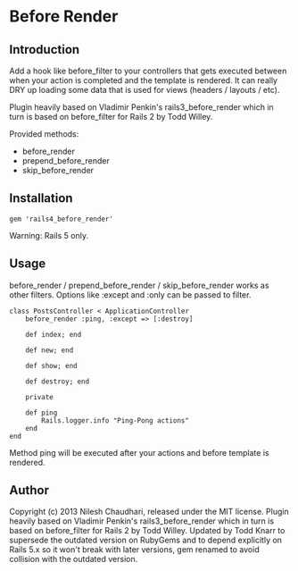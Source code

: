 Before Render  
===========================

## Introduction
Add a hook like before_filter to your controllers that gets executed between
when your action is completed and the template is rendered.  It can really
DRY up loading some data that is used for views (headers / layouts / etc).

Plugin heavily based on Vladimir Penkin's rails3_before_render which in turn
is based on before_filter for Rails 2 by Todd Willey. 

Provided methods:

- before_render
- prepend\_before\_render
- skip\_before\_render
   
## Installation       
  
    gem 'rails4_before_render'
  
Warning: Rails 5 only. 
 
## Usage
before_render / prepend\_before\_render / skip\_before\_render works as other filters. Options
like :except and :only can be passed to filter.

    class PostsController < ApplicationController
        before_render :ping, :except => [:destroy]
  
        def index; end     
  
        def new; end
    
        def show; end
  
        def destroy; end                                                                          
              
        private

        def ping
            Rails.logger.info "Ping-Pong actions"
        end
    end       
       
Method ping will be executed after your actions and before template is rendered.

## Author
Copyright (c) 2013 Nilesh Chaudhari, released under the MIT license. Plugin heavily based on
Vladimir Penkin's rails3_before_render which in turn is based on before_filter for Rails 2 by
Todd Willey. Updated by Todd Knarr to supersede the outdated version on RubyGems and to depend
explicitly on Rails 5.x so it won't break with later versions, gem renamed to avoid collision
with the outdated version.
